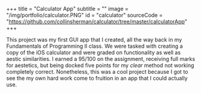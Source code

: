 +++
title = "Calculator App"
subtitle = ""
image = "/img/portfolio/calculator.PNG"
id = "calculator"
sourceCode = "https://github.com/collinsherman/calculator/tree/master/calculatorApp"
+++

This project was my first GUI app that I created, all the way back in my Fundamentals of Programming II class.  We were tasked with creating a copy of the iOS calculator and were graded on functionality as well as aestic similarities.  I earned a 95/100 on the assignment, receiving full marks for aestetics, but being docked five points for my _clear_ method not working completely correct.  Nonetheless, this was a cool project because I got to see the my own hard work come to fruition in an app that I could actually use.